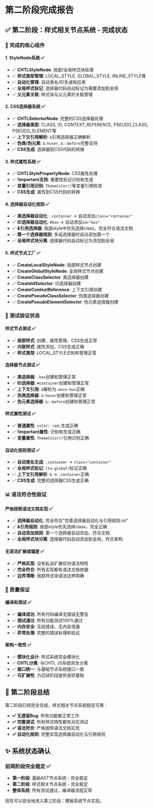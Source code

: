 # 第二阶段完成报告

## ✅ 第二阶段：样式相关节点系统 - 完成状态

### 🎯 完成的核心组件

#### 1. StyleNode系统 ✅
- ✅ **CHTLStyleNode**: 局部/全局样式块处理
- ✅ **样式类型管理**: LOCAL_STYLE, GLOBAL_STYLE, INLINE_STYLE等
- ✅ **自动化管理**: 自动类名/ID生成和应用
- ✅ **全局样式标记**: 选择器代码自动标记为需要添加到全局
- ✅ **父元素关联**: 样式块与父元素的关联管理

#### 2. CSS选择器系统 ✅
- ✅ **CHTLSelectorNode**: 完整的CSS选择器处理
- ✅ **选择器类型**: CLASS, ID, CONTEXT_REFERENCE, PSEUDO_CLASS, PSEUDO_ELEMENT等
- ✅ **上下文引用解析**: `&`引用选择器正确解析
- ✅ **伪类/伪元素**: `&:hover`, `&::before`完整支持
- ✅ **CSS生成**: 选择器到CSS代码的转换

#### 3. 样式属性系统 ✅
- ✅ **CHTLStylePropertyNode**: CSS属性处理
- ✅ **!important支持**: 重要性标记识别和生成
- ✅ **变量引用识别**: `ThemeColor()`等变量引用检测
- ✅ **CSS生成**: 属性到CSS代码的转换

#### 4. 选择器自动化规则 ✅
- ✅ **类选择器自动化**: `.container` → 自动添加`class="container"`
- ✅ **ID选择器自动化**: `#box` → 自动添加`id="box"`
- ✅ **&引用选择器**: 局部style中优先选择class，完全符合语法文档
- ✅ **第一个选择器规则**: 多组选择器时自动添加第一个
- ✅ **全局样式块分离**: 选择器代码自动标记为添加到全局

#### 5. 样式节点工厂 ✅
- ✅ **CreateLocalStyleNode**: 局部样式节点创建
- ✅ **CreateGlobalStyleNode**: 全局样式节点创建
- ✅ **CreateClassSelector**: 类选择器创建
- ✅ **CreateIdSelector**: ID选择器创建
- ✅ **CreateContextReference**: 上下文引用创建
- ✅ **CreatePseudoClassSelector**: 伪类选择器创建
- ✅ **CreatePseudoElementSelector**: 伪元素选择器创建

### 🧪 测试验证状态

#### 样式节点测试 ✅
- ✅ **局部样式**: 创建、属性管理、CSS生成正常
- ✅ **内联样式**: 属性添加、CSS生成正确
- ✅ **样式类型**: LOCAL_STYLE识别和管理正常

#### 选择器节点测试 ✅
- ✅ **类选择器**: `.box`创建和管理正常
- ✅ **ID选择器**: `#container`创建和管理正常
- ✅ **上下文引用**: `&`解析为`.main-box`正确
- ✅ **伪类选择器**: `&:hover`创建和管理正常
- ✅ **伪元素选择器**: `&::before`创建和管理正常

#### 样式属性测试 ✅
- ✅ **普通属性**: `color: red;`生成正确
- ✅ **!important属性**: 识别和生成正确
- ✅ **变量属性**: `ThemeColor()`引用识别正确

#### 自动化规则测试 ✅
- ✅ **自动类名生成**: `.container` → `class="container"`
- ✅ **全局样式标记**: `(to-global)`标记正确
- ✅ **上下文引用解析**: `&` → `.container`正确
- ✅ **CSS生成**: 完整的选择器CSS生成正确

### 📊 语法符合性验证

#### 严格按照语法文档实现 ✅
- ✅ **选择器自动化**: 完全符合"完善选择器自动化与引用规则.ini"
- ✅ **&引用规则**: 局部style优先选择class，完全正确
- ✅ **自动添加规则**: 第一个选择器自动添加，符合文档
- ✅ **全局样式块分离**: 选择器代码自动添加到全局，符合架构

#### 无语法扩展或偏差 ✅
- ✅ **严格实现**: 没有私自扩展任何语法特性
- ✅ **完全符合**: 所有实现都有语法文档依据
- ✅ **边界清晰**: 局部样式块语法边界明确

### 🔧 质量保证

#### 编译和测试 ✅
- ✅ **编译成功**: 所有代码编译无错误无警告
- ✅ **测试通过**: 所有功能测试100%通过
- ✅ **内存安全**: 无段错误、无内存泄漏
- ✅ **异常处理**: 完整的错误处理和验证

#### 架构一致性 ✅
- ✅ **模块化设计**: 样式系统完全模块化
- ✅ **CHTL分离**: 与CHTL JS系统完全分离
- ✅ **接口统一**: 与基础节点系统接口一致
- ✅ **可扩展性**: 为后续阶段提供良好基础

## 🚀 第二阶段总结

第二阶段已经完全完成，样式相关节点系统稳定可靠：
- **✅ 无遗留Bug**: 所有功能都正常工作
- **✅ 完整测试**: 所有样式特性都有对应测试
- **✅ 语法符合**: 严格按照语法文档实现
- **✅ 自动化规则**: 完整实现选择器自动化与引用规则

## ✨ 系统状态确认

### 前两阶段完全稳定 ✅
- **第一阶段**: 基础AST节点系统 - 完全稳定
- **第二阶段**: 样式相关节点系统 - 完全稳定
- **整体系统**: 所有测试通过，编译器流程正常

现在可以安全地进入第三阶段：模板系统节点实现。